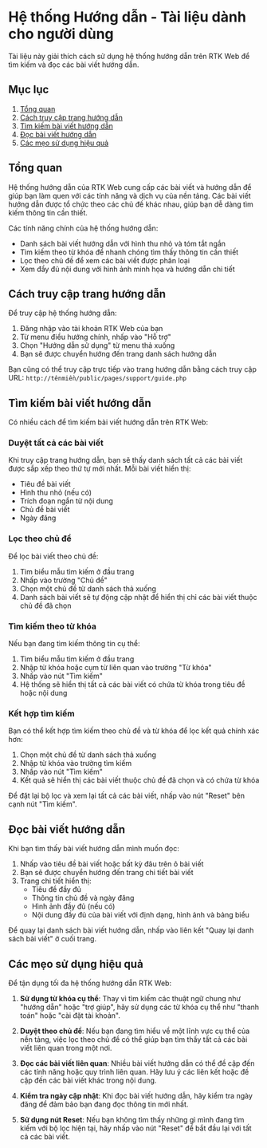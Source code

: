 # Hệ thống Hướng dẫn - Tài liệu dành cho người dùng

Tài liệu này giải thích cách sử dụng hệ thống hướng dẫn trên RTK Web để tìm kiếm và đọc các bài viết hướng dẫn.

## Mục lục

1. [Tổng quan](#tổng-quan)
2. [Cách truy cập trang hướng dẫn](#cách-truy-cập-trang-hướng-dẫn)
3. [Tìm kiếm bài viết hướng dẫn](#tìm-kiếm-bài-viết-hướng-dẫn)
4. [Đọc bài viết hướng dẫn](#đọc-bài-viết-hướng-dẫn)
5. [Các mẹo sử dụng hiệu quả](#các-mẹo-sử-dụng-hiệu-quả)

## Tổng quan

Hệ thống hướng dẫn của RTK Web cung cấp các bài viết và hướng dẫn để giúp bạn làm quen với các tính năng và dịch vụ của nền tảng. Các bài viết hướng dẫn được tổ chức theo các chủ đề khác nhau, giúp bạn dễ dàng tìm kiếm thông tin cần thiết.

Các tính năng chính của hệ thống hướng dẫn:
- Danh sách bài viết hướng dẫn với hình thu nhỏ và tóm tắt ngắn
- Tìm kiếm theo từ khóa để nhanh chóng tìm thấy thông tin cần thiết
- Lọc theo chủ đề để xem các bài viết được phân loại
- Xem đầy đủ nội dung với hình ảnh minh họa và hướng dẫn chi tiết

## Cách truy cập trang hướng dẫn

Để truy cập hệ thống hướng dẫn:

1. Đăng nhập vào tài khoản RTK Web của bạn
2. Từ menu điều hướng chính, nhấp vào "Hỗ trợ"
3. Chọn "Hướng dẫn sử dụng" từ menu thả xuống
4. Bạn sẽ được chuyển hướng đến trang danh sách hướng dẫn

Bạn cũng có thể truy cập trực tiếp vào trang hướng dẫn bằng cách truy cập URL: `http://tênmiền/public/pages/support/guide.php`

## Tìm kiếm bài viết hướng dẫn

Có nhiều cách để tìm kiếm bài viết hướng dẫn trên RTK Web:

### Duyệt tất cả các bài viết

Khi truy cập trang hướng dẫn, bạn sẽ thấy danh sách tất cả các bài viết được sắp xếp theo thứ tự mới nhất. Mỗi bài viết hiển thị:
- Tiêu đề bài viết
- Hình thu nhỏ (nếu có)
- Trích đoạn ngắn từ nội dung
- Chủ đề bài viết
- Ngày đăng

### Lọc theo chủ đề

Để lọc bài viết theo chủ đề:
1. Tìm biểu mẫu tìm kiếm ở đầu trang
2. Nhấp vào trường "Chủ đề"
3. Chọn một chủ đề từ danh sách thả xuống
4. Danh sách bài viết sẽ tự động cập nhật để hiển thị chỉ các bài viết thuộc chủ đề đã chọn

### Tìm kiếm theo từ khóa

Nếu bạn đang tìm kiếm thông tin cụ thể:
1. Tìm biểu mẫu tìm kiếm ở đầu trang
2. Nhập từ khóa hoặc cụm từ liên quan vào trường "Từ khóa"
3. Nhấp vào nút "Tìm kiếm"
4. Hệ thống sẽ hiển thị tất cả các bài viết có chứa từ khóa trong tiêu đề hoặc nội dung

### Kết hợp tìm kiếm

Bạn có thể kết hợp tìm kiếm theo chủ đề và từ khóa để lọc kết quả chính xác hơn:
1. Chọn một chủ đề từ danh sách thả xuống
2. Nhập từ khóa vào trường tìm kiếm
3. Nhấp vào nút "Tìm kiếm"
4. Kết quả sẽ hiển thị các bài viết thuộc chủ đề đã chọn và có chứa từ khóa

Để đặt lại bộ lọc và xem lại tất cả các bài viết, nhấp vào nút "Reset" bên cạnh nút "Tìm kiếm".

## Đọc bài viết hướng dẫn

Khi bạn tìm thấy bài viết hướng dẫn mình muốn đọc:

1. Nhấp vào tiêu đề bài viết hoặc bất kỳ đâu trên ô bài viết
2. Bạn sẽ được chuyển hướng đến trang chi tiết bài viết
3. Trang chi tiết hiển thị:
   - Tiêu đề đầy đủ
   - Thông tin chủ đề và ngày đăng
   - Hình ảnh đầy đủ (nếu có)
   - Nội dung đầy đủ của bài viết với định dạng, hình ảnh và bảng biểu

Để quay lại danh sách bài viết hướng dẫn, nhấp vào liên kết "Quay lại danh sách bài viết" ở cuối trang.

## Các mẹo sử dụng hiệu quả

Để tận dụng tối đa hệ thống hướng dẫn RTK Web:

1. **Sử dụng từ khóa cụ thể**: Thay vì tìm kiếm các thuật ngữ chung như "hướng dẫn" hoặc "trợ giúp", hãy sử dụng các từ khóa cụ thể như "thanh toán" hoặc "cài đặt tài khoản".

2. **Duyệt theo chủ đề**: Nếu bạn đang tìm hiểu về một lĩnh vực cụ thể của nền tảng, việc lọc theo chủ đề có thể giúp bạn tìm thấy tất cả các bài viết liên quan trong một nơi.

3. **Đọc các bài viết liên quan**: Nhiều bài viết hướng dẫn có thể đề cập đến các tính năng hoặc quy trình liên quan. Hãy lưu ý các liên kết hoặc đề cập đến các bài viết khác trong nội dung.

4. **Kiểm tra ngày cập nhật**: Khi đọc bài viết hướng dẫn, hãy kiểm tra ngày đăng để đảm bảo bạn đang đọc thông tin mới nhất.

5. **Sử dụng nút Reset**: Nếu bạn không tìm thấy những gì mình đang tìm kiếm với bộ lọc hiện tại, hãy nhấp vào nút "Reset" để bắt đầu lại với tất cả các bài viết.
